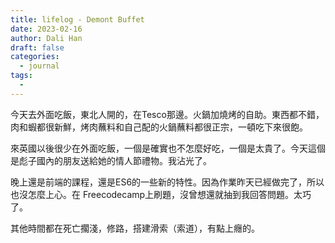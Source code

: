 ```yaml
---
title: lifelog - Demont Buffet
date: 2023-02-16
author: Dali Han
draft: false
categories:
  - journal
tags:
  - 
---
```


今天去外面吃飯，東北人開的，在Tesco那邊。火鍋加燒烤的自助。東西都不錯，肉和蝦都很新鮮，烤肉蘸料和自己配的火鍋蘸料都很正宗，一頓吃下來很飽。

來英國以後很少在外面吃飯，一個是確實也不怎麼好吃，一個是太貴了。今天這個是彪子國內的朋友送給她的情人節禮物。我沾光了。

晚上還是前端的課程，還是ES6的一些新的特性。因為作業昨天已經做完了，所以也沒怎麼上心。在 Freecodecamp上刷題，沒曾想還就抽到我回答問題。太巧了。

其他時間都在死亡擱淺，修路，搭建滑索（索道），有點上癮的。